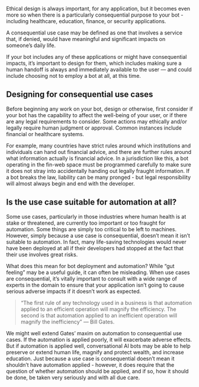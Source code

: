 Ethical design is always important, for any application, but it becomes even more so when there is a particularly consequential purpose to your bot - including healthcare, education, finance, or security applications.

A consequential use case may be defined as one that involves a service that, if denied, would have meaningful and significant impacts on someone’s daily life.

If your bot includes any of these applications or might have consequential impacts, it’s important to design for them, which includes making sure a human handoff is always and immediately available to the user — and could include choosing not to employ a bot at all, at this time.

## Designing for consequential use cases

Before beginning any work on your bot, design or otherwise, first consider if your bot has the capability to affect the well-being of your user, or if there are any legal requirements to consider. Some actions may ethically and/or legally require human judgment or approval. Common instances include financial or healthcare systems.

For example, many countries have strict rules around  which institutions and individuals can hand out financial advice, and there are further rules around what information actually is financial advice. In a jurisdiction like this, a bot operating in the fin-web space must be programmed carefully to make sure it does not stray into accidentally handing out legally fraught information. If a bot breaks the law, liability can be many pronged - but legal responsibility will almost always begin and end with the developer.

## Is the use case suitable for automation at all?

Some use cases, particularly in those industries where human health is at stake or threatened, are currently too important or too fraught for automation. Some things are simply too critical to be left to machines. However, simply because a use case is consequential, doesn’t mean it isn’t suitable to automation. In fact, many life-saving technologies would never have been deployed at all if their developers had stopped at the fact that their use involves great risks.

What does this mean for bot deployment and automation? While “gut feeling” may be a useful guide, it can often be misleading. When use cases are consequential, it’s vitally important to consult with a wide range of experts in the domain to ensure that your application isn’t going to cause serious adverse impacts if it doesn’t work as expected.

> “The first rule of any technology used in a business is that automation applied to an efficient operation will magnify the efficiency. The second is that automation applied to an inefficient operation will magnify the inefficiency” — Bill Gates.

We might well extend Gates’ maxim on automation to consequential use cases. If the automation is applied poorly, it will exacerbate adverse effects. But if automation is applied well, conversational AI bots may be able to help preserve or extend human life, magnify and protect wealth, and increase education. Just because a use case is consequential doesn’t mean it shouldn’t have automation applied - however, it does require that the question of whether automation should be applied, and if so, how it should be done, be taken very seriously and with all due care.
